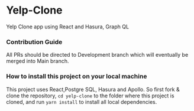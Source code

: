 # Yelp-Clone
Yelp Clone app using React and Hasura, Graph QL

### Contribution Guide
All PRs should be directed to Development branch which will eventually be merged into Main branch.

### How to install this project on your local machine
This project uses React,Postgre SQL, Hasura and Apollo. So first fork & clone the repository, `cd yelp-clone` to the folder where this project is cloned, and run `yarn install` to install all local dependencies.  

